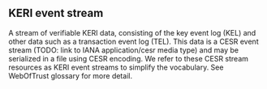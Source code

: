 ## KERI event stream

A stream of verifiable KERI data, consisting of the key event log (KEL) and other data such as a transaction event log (TEL). This data is a CESR event stream (TODO: link to IANA application/cesr media type) and may be serialized in a file using CESR encoding. We refer to these CESR stream resources as KERI event streams to simplify the vocabulary. See WebOfTrust glossary for more detail.

